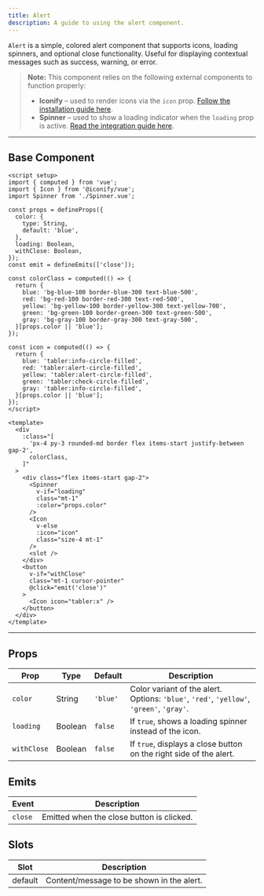```yaml
---
title: Alert  
description: A guide to using the alert component.
---
```


`Alert` is a simple, colored alert component that supports icons, loading spinners, and optional close functionality. Useful for displaying contextual messages such as success, warning, or error.

> **Note:** This component relies on the following external components to function properly:
> * **Iconify** – used to render icons via the `icon` prop. [Follow the installation guide here](https://iconify.design/docs/icon-components/vue/).
> * **Spinner** – used to show a loading indicator when the `loading` prop is active. [Read the integration guide here](/components/spinner).

---

## Base Component

```vue
<script setup>
import { computed } from 'vue';
import { Icon } from '@iconify/vue';
import Spinner from './Spinner.vue';

const props = defineProps({
  color: {
    type: String,
    default: 'blue',
  },
  loading: Boolean,
  withClose: Boolean,
});
const emit = defineEmits(['close']);

const colorClass = computed(() => {
  return {
    blue: 'bg-blue-100 border-blue-300 text-blue-500',
    red: 'bg-red-100 border-red-300 text-red-500',
    yellow: 'bg-yellow-100 border-yellow-300 text-yellow-700',
    green: 'bg-green-100 border-green-300 text-green-500',
    gray: 'bg-gray-100 border-gray-300 text-gray-500',
  }[props.color || 'blue'];
});

const icon = computed(() => {
  return {
    blue: 'tabler:info-circle-filled',
    red: 'tabler:alert-circle-filled',
    yellow: 'tabler:alert-circle-filled',
    green: 'tabler:check-circle-filled',
    gray: 'tabler:info-circle-filled',
  }[props.color || 'blue'];
});
</script>

<template>
  <div
    :class="[
      'px-4 py-3 rounded-md border flex items-start justify-between gap-2',
      colorClass,
    ]"
  >
    <div class="flex items-start gap-2">
      <Spinner
        v-if="loading"
        class="mt-1"
        :color="props.color"
      />
      <Icon
        v-else
        :icon="icon"
        class="size-4 mt-1"
      />
      <slot />
    </div>
    <button
      v-if="withClose"
      class="mt-1 cursor-pointer"
      @click="emit('close')"
    >
      <Icon icon="tabler:x" />
    </button>
  </div>
</template>
```

---

## Props

| Prop        | Type    | Default  | Description                                                                              |
| ----------- | ------- | -------- | ---------------------------------------------------------------------------------------- |
| `color`     | String  | `'blue'` | Color variant of the alert. Options: `'blue'`, `'red'`, `'yellow'`, `'green'`, `'gray'`. |
| `loading`   | Boolean | `false`  | If `true`, shows a loading spinner instead of the icon.                                  |
| `withClose` | Boolean | `false`  | If `true`, displays a close button on the right side of the alert.                       |

## Emits

| Event   | Description                               |
| ------- | ----------------------------------------- |
| `close` | Emitted when the close button is clicked. |

## Slots

| Slot    | Description                               |
| ------- | ----------------------------------------- |
| default | Content/message to be shown in the alert. |